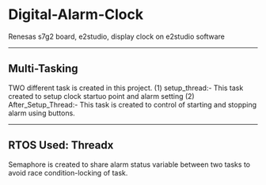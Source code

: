 # Digital-Alarm-Clock
Renesas s7g2 board, e2studio, display clock on e2studio software


---

## Multi-Tasking
TWO different task is created in this project.
(1) setup_thread:- This task created to setup clock startuo point and alarm setting
(2) After_Setup_Thread:- This task is created to control of starting and stopping alarm using buttons.


---

## RTOS Used: Threadx
Semaphore is created to share alarm status variable between two tasks to avoid race condition-locking of task.
